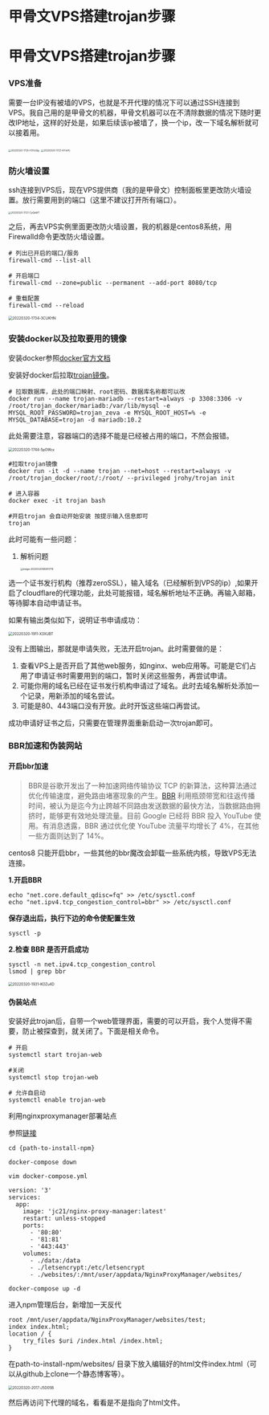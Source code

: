 # 甲骨文VPS搭建trojan步骤


# 甲骨文VPS搭建trojan步骤

### VPS准备

需要一台IP没有被墙的VPS，也就是不开代理的情况下可以通过SSH连接到 VPS。我自己用的是甲骨文的机器，甲骨文机器可以在不清除数据的情况下随时更改IP地址，这样的好处是，如果后续该ip被墙了，换一个ip，改一下域名解析就可以接着用。

<img src="https://cdn.jsdelivr.net/gh/ZevaXu/picupload@master/uPic/20220320-1725-FOHJQg.png" alt="20220320-1725-FOHJQg" style="zoom: 33%;" />

<img src="https://cdn.jsdelivr.net/gh/ZevaXu/picupload@master/uPic/20220320-1727-KYznYj.png" alt="20220320-1727-KYznYj" style="zoom:33%;" />

### 防火墙设置

ssh连接到VPS后，现在VPS提供商（我的是甲骨文）控制面板里更改防火墙设置。放行需要用到的端口（这里不建议打开所有端口）。

<img src="https://cdn.jsdelivr.net/gh/ZevaXu/picupload@master/uPic/20220320-1727-CyQeWT.png" alt="20220320-1727-CyQeWT" style="zoom:33%;" />

之后，再去VPS实例里面更改防火墙设置，我的机器是centos8系统，用Firewalld命令更改防火墙设置。

```
# 列出已开启的端口/服务
firewall-cmd --list-all 

# 开启端口
firewall-cmd --zone=public --permanent --add-port 8080/tcp

# 重载配置
firewall-cmd --reload
```

<img src="https://cdn.jsdelivr.net/gh/ZevaXu/picupload@master/uPic/20220320-1734-3CUKHN.png" alt="20220320-1734-3CUKHN" style="zoom: 50%;" />

### 安装docker以及拉取要用的镜像

安装docker参照[docker官方文档](https://docs.docker.com/get-started/)

安装好docker后拉取[trojan镜像](https://github.com/Jrohy/trojan)。

```
# 拉取数据库，此处的端口映射、root密码、数据库名称都可以改
docker run --name trojan-mariadb --restart=always -p 3308:3306 -v /root/trojan_docker/mariadb:/var/lib/mysql -e MYSQL_ROOT_PASSWORD=trojan_zeva -e MYSQL_ROOT_HOST=% -e MYSQL_DATABASE=trojan -d mariadb:10.2
```

此处需要注意，容器端口的选择不能是已经被占用的端口，不然会报错。

<img src="https://cdn.jsdelivr.net/gh/ZevaXu/picupload@master/uPic/20220320-1744-5p0Wcx.png" alt="20220320-1744-5p0Wcx" style="zoom:50%;" />

```
#拉取trojan镜像
docker run -it -d --name trojan --net=host --restart=always -v /root/trojan_docker/root/:/root/ --privileged jrohy/trojan init

# 进入容器
docker exec -it trojan bash

#开启trojan 会自动开始安装 按提示输入信息即可
trojan
```

此时可能有一些问题：

1. 解析问题

    <img src="/Users/zhxu/Library/Application%20Support/typora-user-images/image-20220320185951719.png" alt="image-20220320185951719" style="zoom:33%;" />

​	选一个证书发行机构（推荐zeroSSL），输入域名（已经解析到VPS的ip）,如果开启了cloudflare的代理功能，此处可能报错，域名解析地址不正确。再输入邮箱，等待脚本自动申请证书。

如果有输出类似如下，说明证书申请成功：

<img src="https://cdn.jsdelivr.net/gh/ZevaXu/picupload@master/uPic/20220320-1911-X3XUBT.png" alt="20220320-1911-X3XUBT" style="zoom:50%;" />

没有上图输出，那就是申请失败，无法开启trojan。此时需要做的是：

1. 查看VPS上是否开启了其他web服务，如nginx、web应用等。可能是它们占用了申请证书时需要用到的端口，暂时关闭这些服务，再尝试申请。
2. 可能你用的域名已经在证书发行机构申请过了域名。此时去域名解析处添加一个记录，用新添加的域名尝试。
3. 可能是80、443端口没有开放。此时开饭这些端口再尝试。

成功申请好证书之后，只需要在管理界面重新启动一次trojan即可。

### BBR加速和伪装网站

#### 开启bbr加速

> BBR是谷歌开发出了一种加速网络传输协议 TCP 的新算法，这种算法通过优化传输速度，避免路由堵塞现象的产生。[BBR](https://www.leixue.com/so/BBR) 利用瓶颈带宽和往返传播时间，被认为是迄今为止跨越不同路由发送数据的最快方法，当数据路由拥挤时，能够更有效地处理流量。目前 Google 已经将 BBR 投入 YouTube 使用。有消息透露，BBR 通过优化使 YouTube 流量平均增长了 4%，在其他一些方面则达到了 14%。

centos8 只能开启bbr，一些其他的bbr魔改会卸载一些系统内核，导致VPS无法连接。

**1.开启BBR**

```
echo "net.core.default_qdisc=fq" >> /etc/sysctl.conf
echo "net.ipv4.tcp_congestion_control=bbr" >> /etc/sysctl.conf
```

**保存退出后，执行下边的命令使配置生效**

```
sysctl -p
```

**2.检查 BBR 是否开启成功**

```
sysctl -n net.ipv4.tcp_congestion_control
lsmod | grep bbr
```

<img src="https://cdn.jsdelivr.net/gh/ZevaXu/picupload@master/uPic/20220320-1931-KOZu4D.png" alt="20220320-1931-KOZu4D" style="zoom:50%;" />

#### 伪装站点

安装好此trojan后，自带一个web管理界面，需要的可以开启，我个人觉得不需要，防止被探查到，就关闭了。下面是相关命令。

```
# 开启
systemctl start trojan-web

#关闭
systemctl stop trojan-web

# 允许自启动
systemctl enable trojan-web
```

利用nginxproxymanager部署站点

参照[链接](https://github.com/NginxProxyManager/nginx-proxy-manager/issues/280)

```
cd {path-to-install-npm}

docker-compose down

vim docker-compose.yml

version: '3'
services:
  app:
    image: 'jc21/nginx-proxy-manager:latest'
    restart: unless-stopped
    ports:
      - '80:80'
      - '81:81'
      - '443:443'
    volumes:
      - ./data:/data
      - ./letsencrypt:/etc/letsencrypt
      - ./websites/:/mnt/user/appdata/NginxProxyManager/websites/
    
docker-compose up -d

```

进入npm管理后台，新增加一天反代

```
root /mnt/user/appdata/NginxProxyManager/websites/test;
index index.html;
location / {
    try_files $uri /index.html /index.html;
}
```

在path-to-install-npm/websites/ 目录下放入编辑好的html文件index.html（可以从github上clone一个静态博客等）。

<img src="https://cdn.jsdelivr.net/gh/ZevaXu/picupload@master/uPic/20220320-2017-J5D05B.png" alt="20220320-2017-J5D05B" style="zoom:50%;" />

然后再访问下代理的域名，看看是不是指向了html文件。
